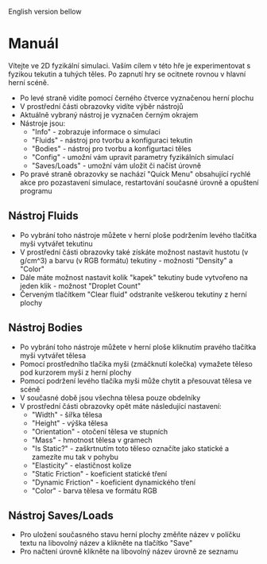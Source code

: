 English version bellow

# Manuál

Vítejte ve 2D fyzikální simulaci.
Vaším cílem v této hře je experimentovat s fyzikou tekutin a tuhých těles.
Po zapnutí hry se ocitnete rovnou v hlavní herní scéně.
- Po levé straně vidíte pomocí černého čtverce vyznačenou herní plochu
- V prostřední části obrazovky vidíte výběr nástrojů
- Aktuálně vybraný nástroj je vyznačen černým okrajem
- Nástroje jsou:
    - "Info" - zobrazuje informace o simulaci
    - "Fluids" - nástroj pro tvorbu a konfiguraci tekutin
    - "Bodies" - nástroj pro tvorbu a konfigurtaci těles
    - "Config" - umožní vám upravit parametry fyzikálních simulací
    - "Saves/Loads" - umožní vám uložit či načíst úrovně
- Po pravé straně obrazovky se nachází "Quick Menu" obsahující rychlé akce pro pozastavení simulace, restartování současné úrovně a opuštení programu

## Nástroj Fluids

- Po vybrání toho nástroje můžete v herní ploše podržením levého tlačítka myši vytvářet tekutinu
- V prostřední části obrazovky také získáte možnost nastavit hustotu (v g/cm^3) a barvu (v RGB formátu) tekutiny - možnosti "Density" a "Color"
- Dále máte možnost nastavit kolik "kapek" tekutiny bude vytvořeno na jeden klik - možnost "Droplet Count"
- Červeným tlačítkem "Clear fluid" odstraníte veškerou tekutiny z herní plochy

## Nástroj Bodies

- Po vybrání toho nástroje můžete v herní ploše kliknutím pravého tlačítka myši vytvářet tělesa
- Pomocí prostředního tlačíka myši (zmáčknutí kolečka) vymažete těleso pod kurzorem myši z herní plochy
- Pomocí podržení levého tlačíka myši může chytit a přesouvat tělesa ve scéně
- V současné době jsou všechna tělesa pouze obdelníky
- V prostřední části obrazovky opět máte následující nastavení:
    - "Width" - šířka tělesa
    - "Height" - výška tělesa
    - "Orientation" - otočení tělesa ve stupních
    - "Mass" - hmotnost tělesa v gramech
    - "Is Static?" - zaškrtnutím toto těleso označíte jako statické a zamezíte mu tak v pohybu
    - "Elasticity" - elastičnost kolize
    - "Static Friction" - koeficient statické tření
    - "Dynamic Friction" - koeficient dynamického tření
    - "Color" - barva tělesa ve formátu RGB

## Nástroj Saves/Loads

- Pro uložení současného stavu herní plochy změňte název v políčku textu na libovolný název a klikněte na tlačítko "Save"
- Pro načtení úrovně klikněte na libovolný název úrovně ze seznamu
